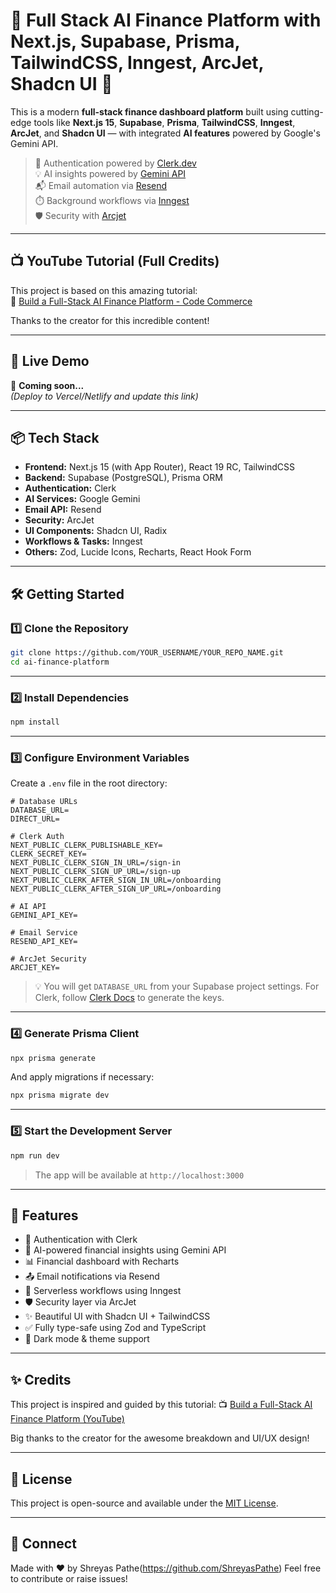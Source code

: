 # 💸 Full Stack AI Finance Platform with Next.js, Supabase, Prisma, TailwindCSS, Inngest, ArcJet, Shadcn UI 🚀

This is a modern **full-stack finance dashboard platform** built using cutting-edge tools like **Next.js 15**, **Supabase**, **Prisma**, **TailwindCSS**, **Inngest**, **ArcJet**, and **Shadcn UI** — with integrated **AI features** powered by Google's Gemini API.

> 🔐 Authentication powered by [Clerk.dev](https://clerk.dev/)  
> 💡 AI insights powered by [Gemini API](https://ai.google.dev)  
> 📬 Email automation via [Resend](https://resend.com/)  
> ⏱️ Background workflows via [Inngest](https://www.inngest.com/)  
> 🛡️ Security with [Arcjet](https://arcjet.com/)

---

## 📺 YouTube Tutorial (Full Credits)

This project is based on this amazing tutorial:  
🎥 [Build a Full-Stack AI Finance Platform - Code Commerce](https://www.youtube.com/watch?v=egS6fnZAdzk&t=35s)

Thanks to the creator for this incredible content!

---

## 🔗 Live Demo

🚧 **Coming soon...**  
*(Deploy to Vercel/Netlify and update this link)*

---

## 📦 Tech Stack

- **Frontend:** Next.js 15 (with App Router), React 19 RC, TailwindCSS
- **Backend:** Supabase (PostgreSQL), Prisma ORM
- **Authentication:** Clerk
- **AI Services:** Google Gemini
- **Email API:** Resend
- **Security:** ArcJet
- **UI Components:** Shadcn UI, Radix
- **Workflows & Tasks:** Inngest
- **Others:** Zod, Lucide Icons, Recharts, React Hook Form

---

## 🛠️ Getting Started

### 1️⃣ Clone the Repository

```bash
git clone https://github.com/YOUR_USERNAME/YOUR_REPO_NAME.git
cd ai-finance-platform
````

---

### 2️⃣ Install Dependencies

```bash
npm install
```

---

### 3️⃣ Configure Environment Variables

Create a `.env` file in the root directory:

```env
# Database URLs
DATABASE_URL=
DIRECT_URL=

# Clerk Auth
NEXT_PUBLIC_CLERK_PUBLISHABLE_KEY=
CLERK_SECRET_KEY=
NEXT_PUBLIC_CLERK_SIGN_IN_URL=/sign-in
NEXT_PUBLIC_CLERK_SIGN_UP_URL=/sign-up
NEXT_PUBLIC_CLERK_AFTER_SIGN_IN_URL=/onboarding
NEXT_PUBLIC_CLERK_AFTER_SIGN_UP_URL=/onboarding

# AI API
GEMINI_API_KEY=

# Email Service
RESEND_API_KEY=

# ArcJet Security
ARCJET_KEY=
```

> 💡 You will get `DATABASE_URL` from your Supabase project settings.
> For Clerk, follow [Clerk Docs](https://clerk.dev/docs) to generate the keys.

---

### 4️⃣ Generate Prisma Client

```bash
npx prisma generate
```

And apply migrations if necessary:

```bash
npx prisma migrate dev
```

---

### 5️⃣ Start the Development Server

```bash
npm run dev
```

> The app will be available at `http://localhost:3000`

---

## 🧠 Features

* 🔐 Authentication with Clerk
* 💬 AI-powered financial insights using Gemini API
* 📊 Financial dashboard with Recharts
* 📤 Email notifications via Resend
* 🔄 Serverless workflows using Inngest
* 🛡️ Security layer via ArcJet
* ✨ Beautiful UI with Shadcn UI + TailwindCSS
* ✅ Fully type-safe using Zod and TypeScript
* 🌙 Dark mode & theme support

---

## ✨ Credits

This project is inspired and guided by this tutorial:
📺 [Build a Full-Stack AI Finance Platform (YouTube)](https://www.youtube.com/watch?v=egS6fnZAdzk&t=35s)

Big thanks to the creator for the awesome breakdown and UI/UX design!

---

## 📜 License

This project is open-source and available under the [MIT License](LICENSE).

---

## 🤝 Connect

Made with ❤️ by Shreyas Pathe(https://github.com/ShreyasPathe)
Feel free to contribute or raise issues!
```
